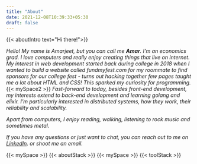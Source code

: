 ```yaml
---
title: "About"
date: 2021-12-08T10:39:33+05:30
draft: false
---
```


{{< aboutIntro text="Hi there!">}}

  *Hello! My name is Amarjeet, but you can call me **Amar**. I'm an economics grad. I love computers and*
  *really enjoy creating things that live on internet. My interest in web*
  *development started back during college in 2018 when I wanted to build a website called*
  *fundmyfest.com for my roommate to find sponsors for our college fest - turns*
 *out hacking together few pages taught me a lot about HTML and CSS! This sparked my curiosity for programming.*
 {{< mySpace2 >}}
 *Fast-forward to today, besides front-end development, my interests extend to back-end development and learning golang and elixir. I’m particularly interested in distributed systems, how they work, their reliability and scalability.*

 *Apart from computers, I enjoy reading, walking, listening to rock music and sometimes metal.*

*If you have any questions or just want to chat, you can reach out to me on [LinkedIn](https://www.linkedin.com/in/amarayank). or shoot me an email.*

 {{< mySpace >}}
{{< aboutStack >}}
 {{< mySpace >}}
  {{< toolStack >}}



